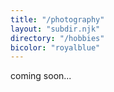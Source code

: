 ```yaml
---
title: "/photography"
layout: "subdir.njk"
directory: "/hobbies"
bicolor: "royalblue"
---
```


coming soon...